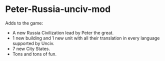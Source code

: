 # Peter-Russia-unciv-mod
Adds to the game:

* A new Russia Civilization lead by Peter the great.
* 1 new building and 1 new unit with all their translation in every language supported by Unciv.
* 7 new City States.
* Tons and tons of fun.
